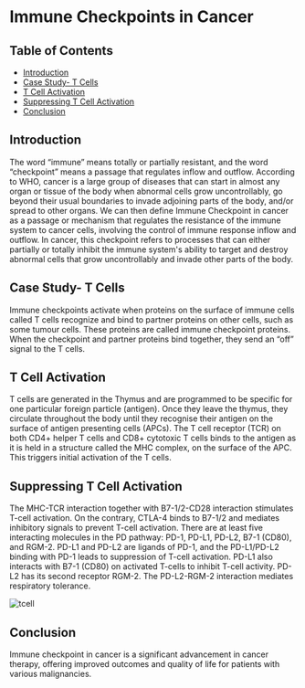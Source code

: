 # Immune Checkpoints in Cancer

## Table of Contents
- [Introduction](#introduction)
- [Case Study- T Cells](#case-study--t-cells)
- [T Cell Activation](#t-cell-activation)
- [Suppressing T Cell Activation](#suppressing-t-cell-activation)
- [Conclusion](#conclusion)

## Introduction

The word “immune” means totally or partially resistant, and the word “checkpoint” means a passage that regulates inflow and outflow. According to WHO, cancer is a large group of diseases that can start in almost any organ or tissue of the body when abnormal cells grow uncontrollably, go beyond their usual boundaries to invade adjoining parts of the body, and/or spread to other organs. We can then define Immune Checkpoint in cancer as a passage or mechanism that regulates the resistance of the immune system to cancer cells, involving the control of immune response inflow and outflow. In cancer, this checkpoint refers to processes that can either partially or totally inhibit the immune system's ability to target and destroy abnormal cells that grow uncontrollably and invade other parts of 
the body.

## Case Study- T Cells

Immune checkpoints activate when proteins on the surface of immune cells called T cells recognize and bind to partner proteins on other cells, such as some tumour cells. These proteins are called immune checkpoint proteins. When the checkpoint and partner proteins bind together, they send an “off” signal to the T cells. 


## T Cell Activation

T cells are generated in the Thymus and are programmed to be specific for one particular foreign particle (antigen). Once they leave the thymus, they circulate throughout the body until they recognise their antigen on the surface of antigen presenting cells (APCs). The T cell receptor (TCR) on both CD4+ helper T cells and CD8+ cytotoxic T cells binds to the antigen as it is held in a structure called the MHC complex, on the surface of the APC. This triggers initial activation of the T cells.

## Suppressing T Cell Activation

 The MHC-TCR interaction together with B7-1/2-CD28 interaction stimulates T-cell activation. On the contrary, CTLA-4 binds to B7-1/2 and mediates inhibitory signals to prevent T-cell activation. There are at least five interacting molecules in the PD pathway: PD-1, PD-L1, PD-L2, B7-1 (CD80), and RGM-2. PD-L1 and PD-L2 are ligands of PD-1, and the PD-L1/PD-L2 binding with PD-1 leads to suppression of T-cell activation. PD-L1 also interacts with B7-1 (CD80) on activated T-cells to inhibit T-cell activity. PD-L2 has its second receptor RGM-2. The PD-L2-RGM-2 interaction mediates respiratory tolerance.

![tcell](https://github.com/user-attachments/assets/6f531491-9a9f-4cd2-9dbd-1b5e7ecf1475)

## Conclusion 
Immune checkpoint in cancer is a  significant advancement in cancer therapy, offering improved outcomes and quality of life for patients with various malignancies.




